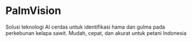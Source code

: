 # PalmVision
Solusi teknologi AI cerdas untuk identifikasi hama dan gulma pada perkebunan kelapa sawit. Mudah, cepat, dan akurat untuk petani Indonesia
